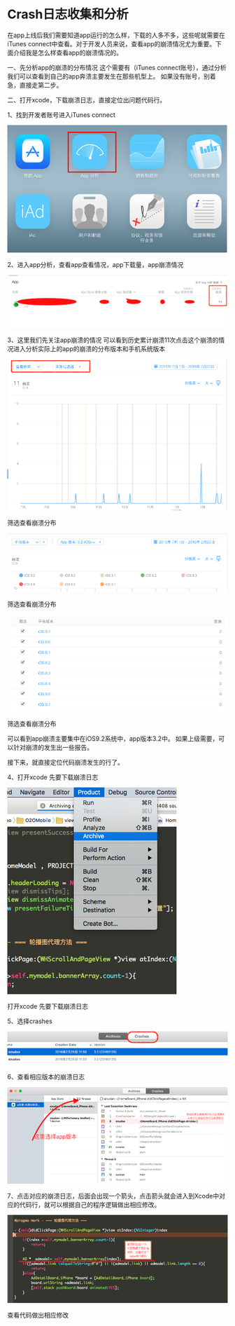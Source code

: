 # Crash日志收集和分析

在app上线后我们需要知道app运行的怎么样，下载的人多不多，这些呢就需要在iTunes connect中查看。对于开发人员来说，查看app的崩溃情况尤为重要。下面介绍我是怎么样查看app的崩溃情况的。

一、先分析app的崩溃的分布情况 这个需要有（iTunes connect账号），通过分析我们可以查看到自己的app奔溃主要发生在那些机型上。 如果没有账号，别着急，直接走第二步。

二、打开xcode，下载崩溃日志，直接定位出问题代码行。

1、找到开发者账号进入iTunes connect

![](media/1240-3.)

2、进入app分析，查看app查看情况，app下载量，app崩溃情况

![](media/1240-4.)

3、这里我们先关注app崩溃的情况 可以看到历史累计崩溃11次点击这个崩溃的情况进入分析实际上的app的崩溃的分布版本和手机系统版本
 
![](media/1240-5.)

筛选查看崩溃分布

![](media/1240-6.)

筛选查看崩溃分布


![](media/1240-7.)

筛选查看崩溃分布

可以看到app崩溃主要集中在iOS9.2系统中，app版本3.2中。
如果上级需要，可以针对崩溃的发生出一些报告。

接下来，就直接定位代码崩溃发生的行了。

4、打开xcode 先要下载崩溃日志

![](media/1240-8.)

打开xcode 先要下载崩溃日志

5、选择crashes

![](media/1240-9.)

6、查看相应版本的崩溃日志

![](media/1240-10.)

7、点击对应的崩溃日志，后面会出现一个箭头，点击箭头就会进入到Xcode中对应的代码行，就可以根据自己的程序逻辑做出相应修改。

![](media/1240-11.)

查看代码做出相应修改

